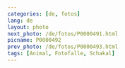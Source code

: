 ```yaml
---
categories: [de, fotos]
lang: de
layout: photo
next_photo: /de/fotos/P0000491.html
picname: P0000492
prev_photo: /de/fotos/P0000493.html
tags: [Animal, Fotofalle, Schakal]
---
```

